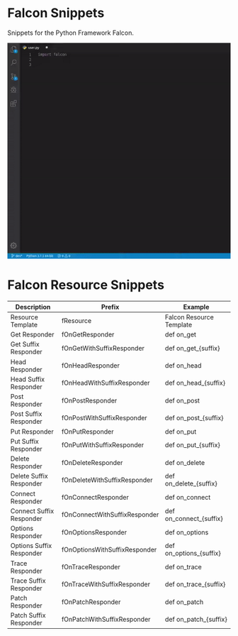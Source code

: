 # Falcon Snippets

Snippets for the Python Framework Falcon.

![](demo.gif)

# Falcon Resource Snippets

| Description              | Prefix                        | Example                  |
|--------------------------|-------------------------------|--------------------------|
| Resource Template        | fResource                     | Falcon Resource Template |
| Get Responder            | fOnGetResponder               | def on_get               |
| Get Suffix Responder     | fOnGetWithSuffixResponder     | def on_get_{suffix}      |
| Head Responder           | fOnHeadResponder              | def on_head              |
| Head Suffix Responder    | fOnHeadWithSuffixResponder    | def on_head_{suffix}     |
| Post Responder           | fOnPostResponder              | def on_post              |
| Post Suffix Responder    | fOnPostWithSuffixResponder    | def on_post_{suffix}     |
| Put Responder            | fOnPutResponder               | def on_put               |
| Put Suffix Responder     | fOnPutWithSuffixResponder     | def on_put_{suffix}      |
| Delete Responder         | fOnDeleteResponder            | def on_delete            |
| Delete Suffix Responder  | fOnDeleteWithSuffixResponder  | def on_delete_{suffix}   |
| Connect Responder        | fOnConnectResponder           | def on_connect           |
| Connect Suffix Responder | fOnConnectWithSuffixResponder | def on_connect_{suffix}  |
| Options Responder        | fOnOptionsResponder           | def on_options           |
| Options Suffix Responder | fOnOptionsWithSuffixResponder | def on_options_{suffix}  |
| Trace Responder          | fOnTraceResponder             | def on_trace             |
| Trace Suffix Responder   | fOnTraceWithSuffixResponder   | def on_trace_{suffix}    |
| Patch Responder          | fOnPatchResponder             | def on_patch             |
| Patch Suffix Responder   | fOnPatchWithSuffixResponder   | def on_patch_{suffix}    |